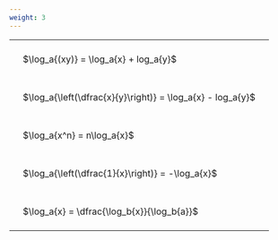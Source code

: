 ```yaml
---
weight: 3
---
```


<style type="text/css">
#T_aeafc th.col_heading {
  text-align: left;
  font-size: 1em;
}
#T_aeafc td {
  text-align: left;
  font-size: 1em;
  padding: 1.5em;
}
</style>
<table id="T_aeafc">
  <thead>
  </thead>
  <tbody>
    <tr>
      <td id="T_aeafc_row0_col0" class="data row0 col0" >$\log_a{(xy)} = \log_a{x} + log_a{y}$</td>
    </tr>
    <tr>
      <td id="T_aeafc_row1_col0" class="data row1 col0" >$\log_a{\left(\dfrac{x}{y}\right)} = \log_a{x} - log_a{y}$</td>
    </tr>
    <tr>
      <td id="T_aeafc_row2_col0" class="data row2 col0" >$\log_a{x^n} = n\log_a{x}$</td>
    </tr>
    <tr>
      <td id="T_aeafc_row3_col0" class="data row3 col0" >$\log_a{\left(\dfrac{1}{x}\right)} = -\log_a{x}$</td>
    </tr>
    <tr>
      <td id="T_aeafc_row4_col0" class="data row4 col0" >$\log_a{x} = \dfrac{\log_b{x}}{\log_b{a}}$</td>
    </tr>
  </tbody>
</table>
